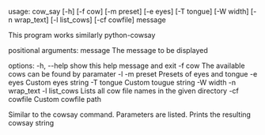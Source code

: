 usage: cow_say [-h] [-f cow] [-m preset] [-e eyes] [-T tongue] [-W width] [-n wrap_text] [-l list_cows] [-cf cowfile]
               message

This program works similarly python-cowsay

positional arguments:
  message       The message to be displayed

options:
  -h, --help    show this help message and exit
  -f cow        The available cows can be found by paramater -l
  -m preset     Presets of eyes and tongue
  -e eyes       Custom eyes string
  -T tongue     Custom tougue string
  -W width
  -n wrap_text
  -l list_cows  Lists all cow file names in the given directory
  -cf cowfile   Custom cowfile path

Similar to the cowsay command. Parameters are listed. Prints the resulting cowsay string